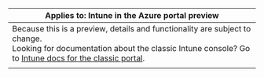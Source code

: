 |Applies to: Intune in the Azure portal preview |
|--|
|Because this is a preview, details and functionality are subject to change.<br>Looking for documentation about the classic Intune console? Go to [Intune docs for the classic portal](/intune/introduction-intune?toc=/intune-classic/toc.json).|
| |
